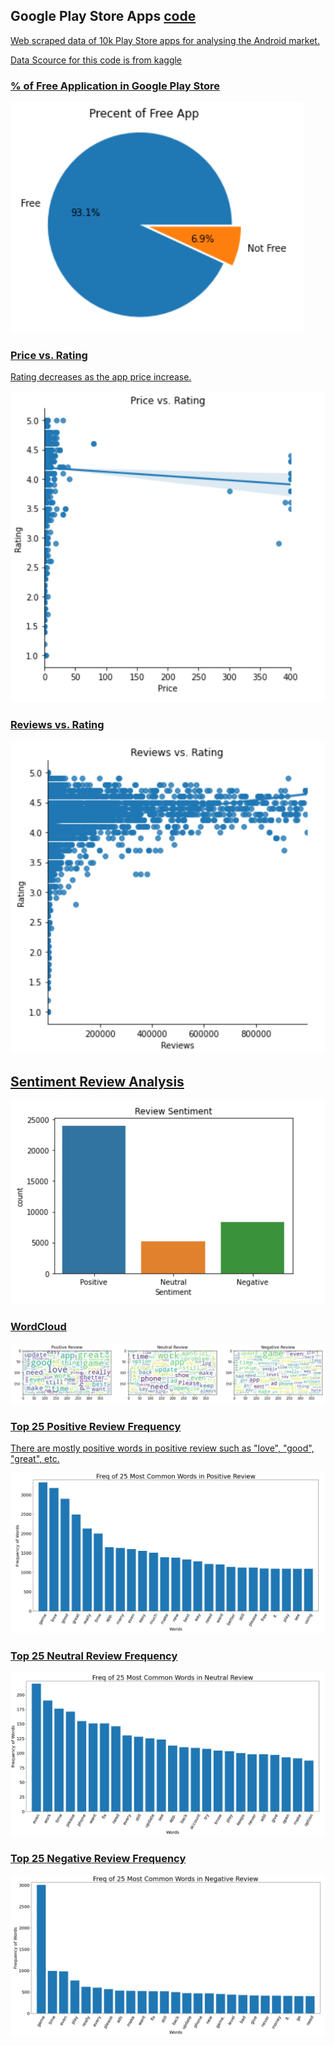 ## Google Play Store Apps <a href="https://www.kaggle.com/dongjun819/google-play-store-analysis"> code
  

Web scraped data of 10k Play Store apps for analysing the Android market.

Data Scource for this code is from <a href="https://www.kaggle.com/lava18/google-play-store-apps"> kaggle 

### % of Free Application in Google Play Store
<img src="image/Free_app.PNG">

### Price vs. Rating
Rating decreases as the app price increase.

<img src="image/Price_rating.PNG">

### Reviews vs. Rating
<img src="image/review_rating.PNG">

## Sentiment Review Analysis
<img src="image/review_sentiment.PNG">

### WordCloud
<img src="image/review_wordcloud.PNG">

### Top 25 Positive Review Frequency
There are mostly positive words in positive review such as "love", "good", "great", etc.

<img src="image/plot_graph_positive.PNG">

### Top 25 Neutral Review Frequency
<img src="image/plot_graph_neutral.PNG">

### Top 25 Negative Review Frequency
<img src="image/plot_graph_negative.PNG">
